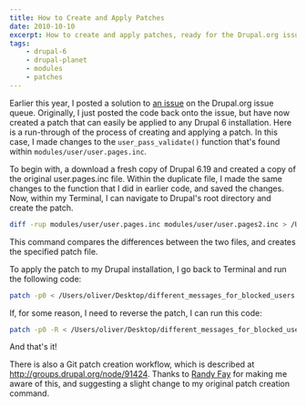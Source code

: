 ```yaml
---
title: How to Create and Apply Patches
date: 2010-10-10
excerpt: How to create and apply patches, ready for the Drupal.org issue queues.
tags:
    - drupal-6
    - drupal-planet
    - modules
    - patches
---
```


Earlier this year, I posted a solution to
[an issue](http://drupal.org/node/753898) on the Drupal.org issue queue.
Originally, I just posted the code back onto the issue, but have now created a
patch that can easily be applied to any Drupal 6 installation. Here is a
run-through of the process of creating and applying a patch. In this case, I
made changes to the `user_pass_validate()` function that's found within
`modules/user/user.pages.inc`.

To begin with, a download a fresh copy of Drupal 6.19 and created a copy of the
original user.pages.inc file. Within the duplicate file, I made the same changes
to the function that I did in earlier code, and saved the changes. Now, within
my Terminal, I can navigate to Drupal's root directory and create the patch.

```bash
diff -rup modules/user/user.pages.inc modules/user/user.pages2.inc > /Users/oliver/Desktop/different_messages_for_blocked_users.patch
```

This command compares the differences between the two files, and creates the
specified patch file.

To apply the patch to my Drupal installation, I go back to Terminal and run the
following code:

```bash
patch -p0 < /Users/oliver/Desktop/different_messages_for_blocked_users.patch
```

If, for some reason, I need to reverse the patch, I can run this code:

```bash
patch -p0 -R < /Users/oliver/Desktop/different_messages_for_blocked_users.patch
```

And that's it!

There is also a Git patch creation workflow, which is described at
<http://groups.drupal.org/node/91424>. Thanks to
[Randy Fay](http://randyfay.com) for making me aware of this, and suggesting a
slight change to my original patch creation command.

